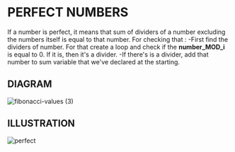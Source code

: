 # PERFECT NUMBERS
If a number is perfect, it means that sum of dividers of a number excluding the numbers itself is equal to that number.
For checking that :
-First find the dividers of number. For that create a loop and check if the __number_MOD_i__ is equal to 0. If it is, then it's a divider.
-If there's is a divider, add that number to sum variable that we've declared at the starting.

## DIAGRAM

![fibonacci-values (3)](https://user-images.githubusercontent.com/89015461/183986169-3940c8e7-0f2d-4c95-945d-2462cf6c82f5.jpg)

## ILLUSTRATION

![perfect](https://user-images.githubusercontent.com/89015461/183986226-57345fa6-fe57-4440-a4c5-e9a4b9bc8e26.png)
